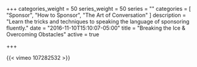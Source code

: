 +++
categories_weight = 50
series_weight = 50
series = ""
categories = [
  "Sponsor",
  "How to Sponsor",
  "The Art of Conversation"
]
description = "Learn the tricks and techniques to speaking the language of sponsoring fluently."
date = "2016-11-10T15:10:07-05:00"
title = "Breaking the Ice & Overcoming Obstacles"
active = true

+++

{{< vimeo 107282532 >}}
